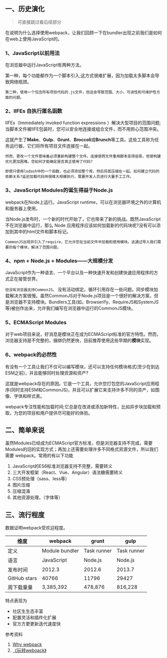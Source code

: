 

## 一、历史演化
> 可直接跳过看后续部分

在说明为什么选择使用webpack，让我们回顾一下在bundler出现之前我们是如何在web上使用JavaScript的。

### 1、JavaScript以前用法
在浏览器中运行JavaScript有两种方法。

第一种，每个功能都作为一个脚本引入;这方式很难扩展，因为加载太多脚本会导致网络瓶颈。

`第二种，使用一个包含所有项目代码的.js文件，但这会导致范围、大小、可读性和可维护性方面的问题。`

### 2、IIFEs 自执行匿名函数
IIFEs（Immediately invoked function expressions
）解决大型项目的范围问题;当脚本文件被IIFE包装时，您可以安全地连接或组合文件，而不用担心范围冲突。

这就产生了**Make**、**Gulp**、**Grunt**、**Broccoli**或**Brunch**等工具。这些工具称为任务运行器，它们将所有项目文件连接在一起。

`然而，更改一个文件意味着必须重新构建整个文件。连接使跨文件重用脚本变得容易，但使构建优化更加困难。您如何才能确定是否真正使用了代码?`

`即使只使用lodash中的一个函数，也必须添加整个库，然后将其压缩在一起。如何建立代码的依赖关系?延迟加载代码块很难大规模执行，需要开发人员进行大量手工工作。`

### 3、JavaScript Modules的诞生得益于Node.js
webpack在Node上运行。JavaScript runtime，可以在浏览器环境之外的计算机和服务器上使用。

当Node.js发布时，一个新的时代开始了，它也带来了新的挑战。既然JavaScript不在浏览器中运行，那么 Node 应用程序应该如何加载新的代码块呢?没有可以添加到其中的html文件和脚本标记。

`CommonJS出现并引入了require，它允许您在当前文件中加载和使用模块。这通过导入我们需要的每个模块，解决了范围问题。`

### 4、npm + Node.js + Modules——大规模分发
JavaScript作为一种语言、一个平台以及一种快速开发和创建快速应用程序的方式正在接管世界。

`但没有浏览器支持CommonJS。` 没有活动绑定。循环引用存在一些问题。同步模块加载解决方案很慢。虽然CommonJS对于Node.js项目是一个很好的解决方案，但是浏览器不支持模块。Bundlers工具(如，Browserify、RequireJS和SystemJS等)被创作出来，允许我们编写在浏览器中运行的CommonJS模块。

### 5、ECMAScript Modules
对于web项目来说，好消息是模块正在成为ECMAScript标准的官方特性。然而，浏览器支持是不完整的，捆绑仍然更快，目前推荐使用这些早期的**模块**实现。

### 6、webpack的必然性
有没有一个工具让我们不仅可以编写模块，还可以支持任何模块格式(至少在到达ESM之前)，并且能够同时处理资源和资产?

这就是webpack存在的原因。它是一个工具，允许您打包您的JavaScript应用程序(同时支持ESM和CommonJS)，并且可以扩展它来支持许多不同的资产，如图像、字体和样式表。

webpack专注性能和加载时间;它总是在改进或添加新特性，比如异步块加载和预取，为您的项目和用户提供尽可能好的体验。

## 二、简单来说
虽然Modules已经成为ECMAScript官方标准，但是浏览器支持不完成，需要Modules的旧的实现方式；再加上还需要处理许多不同格式资源文件，所以我们需要 webpack。常用的有以下功能
1. JavaScript的ES6标准浏览器支持不完整，需要转义
2. 三大开发框架（React、Vue、Angular）语法糖需要转义
3. CSS预处理（sass、less等）
4. 图片压缩
5. 压缩混淆
6. 其他资源处理，（字体等）

## 三、流行程度
数据证明webpack受欢迎程度。

维度 | webpack  | grunt | gulp
---|---|---|---
定义 | Module bundler| Task runner| Task runner
语⾔ | JavaScript| Node.js| Node.js
发布时间 | 2012.3| 2012.6| 2013.7
GitHub stars | 40766| 11796|29427
周下载量量 | 3,385,392| 478,876| 816,228

特点表现为
- 社区⽣生态丰富
- 配置灵活和插件化扩展
- 官⽅方更更新迭代速度快


参考资料
1. [Why webpack](https://webpack.js.org/concepts/why-webpack/#root)
1. [《玩转weboack》](https://github.com/geektime-geekbang/geektime-webpack-course/blob/master/ppt/%E3%80%8A%E7%8E%A9%E8%BD%ACwebpack%E3%80%8B%20%E7%AC%AC%E4%B8%80%E7%AB%A0.pdf)